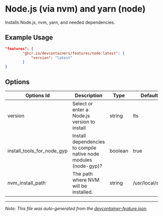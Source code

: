 
# Node.js (via nvm) and yarn (node)

Installs Node.js, nvm, yarn, and needed dependencies.

## Example Usage

```json
"features": {
        "ghcr.io/devcontainers/features/node:latest": {
            "version": "latest"
        }
}
```

## Options

| Options Id | Description | Type | Default Value |
|-----|-----|-----|-----|
| version | Select or enter a Node.js version to install | string | lts |
| install_tools_for_node_gyp | Install dependencies to compile native node modules (node-gyp)? | boolean | true |
| nvm_install_path | The path where NVM will be installed. | string | /usr/local/share/nvm |

---

_Note: This file was auto-generated from the [devcontainer-feature.json](./devcontainer-feature.json)._
